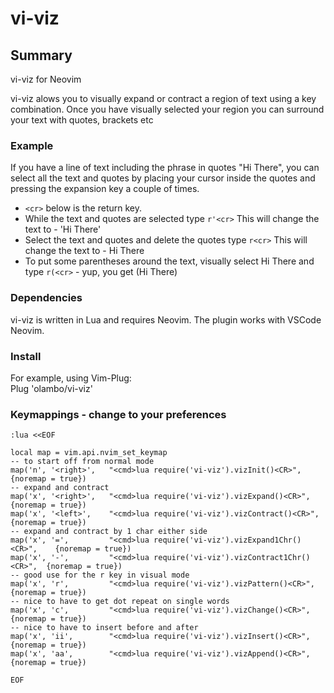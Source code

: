  # vi-viz

## Summary
vi-viz for Neovim

vi-viz alows you to visually expand or contract a region of text using a key combination. Once you have visually selected your region you can surround your text with quotes, brackets etc

### Example
If you have a line of text including the phrase in quotes "Hi There", you can select all the text and quotes by placing your cursor inside the quotes and pressing the expansion key a couple of times. 

* `<cr>` below is the return key. 
* While the text and quotes are selected type `r'<cr>`  This will change the text to - 'Hi There'
* Select the text and quotes and delete the quotes type `r<cr>` This will change the text to - Hi There
* To put some parentheses around the text, visually select Hi There and type `r(<cr>` - yup, you get (Hi There)

### Dependencies

vi-viz is written in Lua and requires Neovim. The plugin works with VSCode Neovim.

### Install

For example, using Vim-Plug: <br/> 
Plug 'olambo/vi-viz'

### Keymappings - change to your preferences

```
:lua <<EOF

local map = vim.api.nvim_set_keymap
-- to start off from normal mode
map('n', '<right>',   "<cmd>lua require('vi-viz').vizInit()<CR>",          {noremap = true})
-- expand and contract
map('x', '<right>',   "<cmd>lua require('vi-viz').vizExpand()<CR>",        {noremap = true})
map('x', '<left>',    "<cmd>lua require('vi-viz').vizContract()<CR>",      {noremap = true})
-- expand and contract by 1 char either side
map('x', '=',         "<cmd>lua require('vi-viz').vizExpand1Chr()<CR>",    {noremap = true})
map('x', '-',         "<cmd>lua require('vi-viz').vizContract1Chr()<CR>",  {noremap = true})
-- good use for the r key in visual mode
map('x', 'r',         "<cmd>lua require('vi-viz').vizPattern()<CR>",       {noremap = true})
-- nice to have to get dot repeat on single words
map('x', 'c',         "<cmd>lua require('vi-viz').vizChange()<CR>",        {noremap = true})
-- nice to have to insert before and after
map('x', 'ii',        "<cmd>lua require('vi-viz').vizInsert()<CR>",        {noremap = true})
map('x', 'aa',        "<cmd>lua require('vi-viz').vizAppend()<CR>",        {noremap = true})

EOF
```
